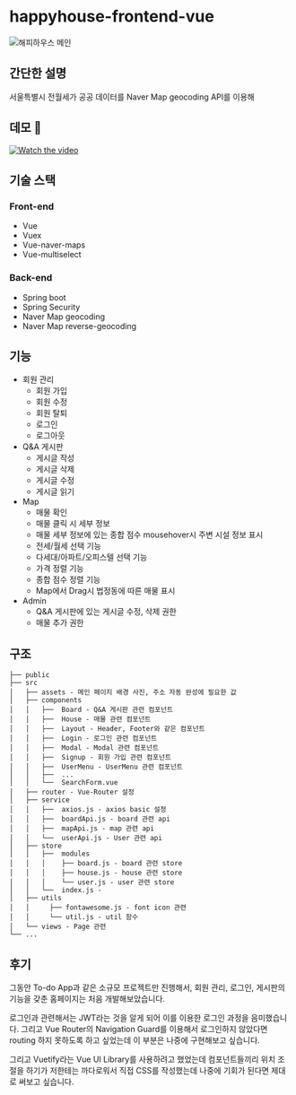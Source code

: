 # happyhouse-frontend-vue

![해피하우스 메인](https://user-images.githubusercontent.com/41102293/119766165-7daec900-beef-11eb-83ec-5de1ff833e2a.png)

## 간단한 설명

서울특별시 전월세가 공공 데이터를 Naver Map geocoding API를 이용해

## 데모 👀

[![Watch the video](https://i.imgur.com/vKb2F1B.png)](https://www.youtube.com/watch?v=yyDJW8w6hoU)

## 기술 스택

### Front-end

- Vue
- Vuex
- Vue-naver-maps
- Vue-multiselect

### Back-end

- Spring boot
- Spring Security
- Naver Map geocoding
- Naver Map reverse-geocoding

## 기능

- 회원 관리
  - 회원 가입
  - 회원 수정
  - 회원 탈퇴
  - 로그인
  - 로그아웃
- Q&A 게시판
  - 게시글 작성
  - 게시글 삭제
  - 게시글 수정
  - 게시글 읽기
- Map
  - 매물 확인
  - 매물 클릭 시 세부 정보
  - 매물 세부 정보에 있는 종합 점수 mousehover시 주변 시설 정보 표시
  - 전세/월세 선택 기능
  - 다세대/아파트/오피스텔 선택 기능
  - 가격 정렬 기능
  - 종합 점수 정렬 기능
  - Map에서 Drag시 법정동에 따른 매물 표시
- Admin
  - Q&A 게시판에 있는 게시글 수정, 삭제 권한
  - 매물 추가 권한

## 구조

    ├── public
    ├── src
    │   ├── assets - 메인 페이지 배경 사진, 주소 자동 완성에 필요한 값
    │   ├── components
    │   │   ├──  Board - Q&A 게시판 관련 컴포넌트
    │   │   ├──  House - 매물 관련 컴포넌트
    │   │   ├──  Layout - Header, Footer와 같은 컴포넌트
    │   │   ├──  Login - 로그인 관련 컴포넌트
    │   │   ├──  Modal - Modal 관련 컴포넌트
    │   │   ├──  Signup - 회원 가입 관련 컴포넌트
    │   │   ├──  UserMenu - UserMenu 관련 컴포넌트
    │   │   ├──  ...
    │   │   └──  SearchForm.vue
    │   ├── router - Vue-Router 설정
    │   ├── service
    │   │   ├──  axios.js - axios basic 설정
    │   │   ├──  boardApi.js - board 관련 api
    │   │   ├──  mapApi.js - map 관련 api
    │   │   └──  userApi.js - User 관련 api
    │   ├── store
    │   │   ├──  modules
    │   │   │    ├── board.js - board 관련 store
    │   │   │    ├── house.js - house 관련 store
    │   │   │    └── user.js - user 관련 store
    │   │   └──  index.js -
    │   ├── utils
    │   │     ├── fontawesome.js - font icon 관련
    │   │     └── util.js - util 함수
    │   └── views - Page 관련
    └── ...

## 후기

그동안 To-do App과 같은 소규모 프로젝트만 진행해서, 회원 관리, 로그인, 게시판의 기능을 갖춘 홈페이지는 처음 개발해보았습니다.

로그인과 관련해서는 JWT라는 것을 알게 되어 이를 이용한 로그인 과정을 음미했습니다. 그리고 Vue Router의 Navigation Guard를 이용해서 로그인하지 않았다면 routing 하지 못하도록 하고 싶었는데 이 부분은 나중에 구현해보고 싶습니다.

그리고 Vuetify라는 Vue UI Library를 사용하려고 했었는데 컴포넌트들끼리 위치 조절을 하기가 저한테는 까다로워서 직접 CSS를 작성했는데 나중에 기회가 된다면 제대로 써보고 싶습니다.
